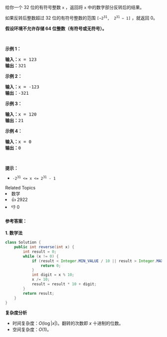 <p>给你一个 32 位的有符号整数 <code>x</code> ，返回将 <code>x</code> 中的数字部分反转后的结果。</p>

<p>如果反转后整数超过 32 位的有符号整数的范围 <code>[−2<sup>31</sup>,  2<sup>31 </sup>− 1]</code> ，就返回 0。</p>
<strong>假设环境不允许存储 64 位整数（有符号或无符号）。</strong>

<p> </p>

<p><strong>示例 1：</strong></p>

<pre>
<strong>输入：</strong>x = 123
<strong>输出：</strong>321
</pre>

<p><strong>示例 2：</strong></p>

<pre>
<strong>输入：</strong>x = -123
<strong>输出：</strong>-321
</pre>

<p><strong>示例 3：</strong></p>

<pre>
<strong>输入：</strong>x = 120
<strong>输出：</strong>21
</pre>

<p><strong>示例 4：</strong></p>

<pre>
<strong>输入：</strong>x = 0
<strong>输出：</strong>0
</pre>

<p> </p>

<p><strong>提示：</strong></p>

<ul>
	<li><code>-2<sup>31</sup> <= x <= 2<sup>31</sup> - 1</code></li>
</ul>
<div><div>Related Topics</div><div><li>数学</li></div></div><div><li>👍 2922</li><li>👎 0</li></div>



#### **参考答案：**

**1. 数学法**

```java
class Solution {
    public int reverse(int x) {
        int result = 0;
        while (x != 0) {
            if (result < Integer.MIN_VALUE / 10 || result > Integer.MAX_VALUE / 10) {
                return 0;
            }
            int digit = x % 10;
            x /= 10;
            result = result * 10 + digit;
        }
        return result;
    }
}
```

**复杂度分析**

- 时间复杂度：$O(\log |x|$)。翻转的次数即 $x$ 十进制的位数。
- 空间复杂度：$O(1)$。

